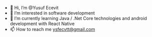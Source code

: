 - 👋 Hi, I’m @Yusuf Ecevit
- 👀 I’m interested in software development
- 🌱 I’m currently learning Java / .Net Core technologies and android development with React Native
- 📫 How to reach me ysfecvtt@gmail.com
